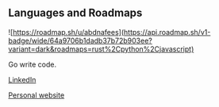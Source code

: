 
## Languages and Roadmaps

![https://roadmap.sh/u/abdnafees](https://api.roadmap.sh/v1-badge/wide/64a9706b1dadb37b72b903ee?variant=dark&roadmaps=rust%2Cpython%2Cjavascript)

Go write code.

[LinkedIn](https://www.linkedin.com/in/abdnafees/)

[Personal website](https://bento.me/abdnafees)
